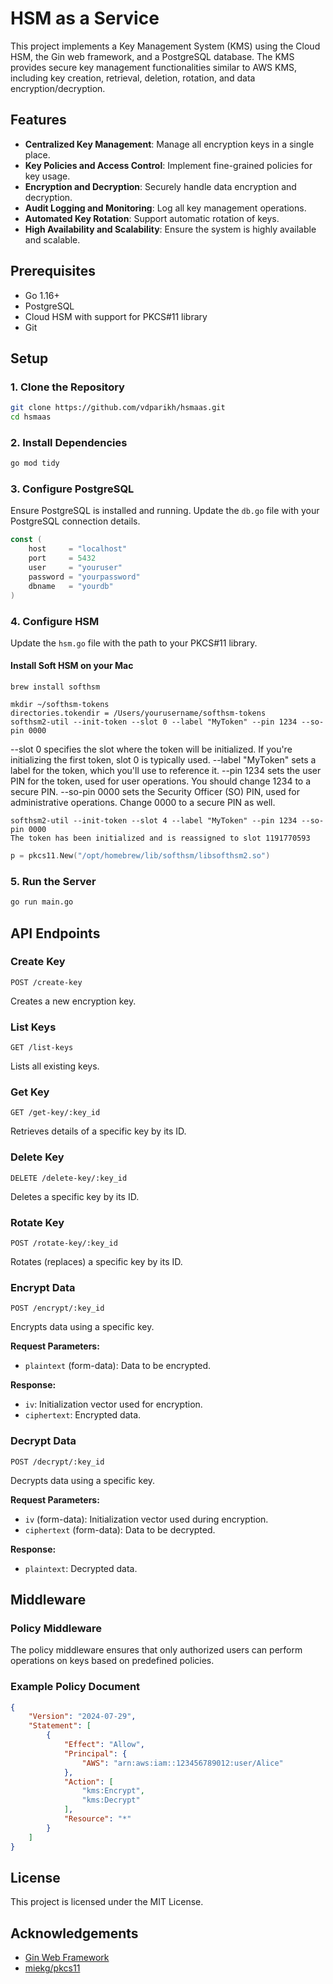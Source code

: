 # HSM as a Service 
This project implements a Key Management System (KMS) using the Cloud HSM, the Gin web framework, and a PostgreSQL database. The KMS provides secure key management functionalities similar to AWS KMS, including key creation, retrieval, deletion, rotation, and data encryption/decryption.

## Features

- **Centralized Key Management**: Manage all encryption keys in a single place.
- **Key Policies and Access Control**: Implement fine-grained policies for key usage.
- **Encryption and Decryption**: Securely handle data encryption and decryption.
- **Audit Logging and Monitoring**: Log all key management operations.
- **Automated Key Rotation**: Support automatic rotation of keys.
- **High Availability and Scalability**: Ensure the system is highly available and scalable.

## Prerequisites

- Go 1.16+
- PostgreSQL
- Cloud HSM with support for PKCS#11 library
- Git

## Setup

### 1. Clone the Repository

```bash
git clone https://github.com/vdparikh/hsmaas.git
cd hsmaas
```

### 2. Install Dependencies

```bash
go mod tidy
```

### 3. Configure PostgreSQL

Ensure PostgreSQL is installed and running. Update the `db.go` file with your PostgreSQL connection details.

```go
const (
    host     = "localhost"
    port     = 5432
    user     = "youruser"
    password = "yourpassword"
    dbname   = "yourdb"
)
```

### 4. Configure HSM

Update the `hsm.go` file with the path to your PKCS#11 library.


#### Install Soft HSM on your Mac
```
brew install softhsm

mkdir ~/softhsm-tokens
directories.tokendir = /Users/yourusername/softhsm-tokens
softhsm2-util --init-token --slot 0 --label "MyToken" --pin 1234 --so-pin 0000
```


--slot 0 specifies the slot where the token will be initialized. If you're initializing the first token, slot 0 is typically used.
--label "MyToken" sets a label for the token, which you'll use to reference it.
--pin 1234 sets the user PIN for the token, used for user operations. You should change 1234 to a secure PIN.
--so-pin 0000 sets the Security Officer (SO) PIN, used for administrative operations. Change 0000 to a secure PIN as well.


```
softhsm2-util --init-token --slot 4 --label "MyToken" --pin 1234 --so-pin 0000
The token has been initialized and is reassigned to slot 1191770593

```


```go
p = pkcs11.New("/opt/homebrew/lib/softhsm/libsofthsm2.so")
```

### 5. Run the Server

```bash
go run main.go
```

## API Endpoints

### Create Key

```
POST /create-key
```
Creates a new encryption key.

### List Keys

```
GET /list-keys
```
Lists all existing keys.

### Get Key

```
GET /get-key/:key_id
```
Retrieves details of a specific key by its ID.

### Delete Key

```
DELETE /delete-key/:key_id
```
Deletes a specific key by its ID.

### Rotate Key

```
POST /rotate-key/:key_id
```
Rotates (replaces) a specific key by its ID.

### Encrypt Data

```
POST /encrypt/:key_id
```
Encrypts data using a specific key.

**Request Parameters:**

- `plaintext` (form-data): Data to be encrypted.

**Response:**

- `iv`: Initialization vector used for encryption.
- `ciphertext`: Encrypted data.

### Decrypt Data

```
POST /decrypt/:key_id
```
Decrypts data using a specific key.

**Request Parameters:**

- `iv` (form-data): Initialization vector used during encryption.
- `ciphertext` (form-data): Data to be decrypted.

**Response:**

- `plaintext`: Decrypted data.

## Middleware

### Policy Middleware

The policy middleware ensures that only authorized users can perform operations on keys based on predefined policies.

### Example Policy Document

```json
{
    "Version": "2024-07-29",
    "Statement": [
        {
            "Effect": "Allow",
            "Principal": {
                "AWS": "arn:aws:iam::123456789012:user/Alice"
            },
            "Action": [
                "kms:Encrypt",
                "kms:Decrypt"
            ],
            "Resource": "*"
        }
    ]
}
```





## License

This project is licensed under the MIT License.

## Acknowledgements

- [Gin Web Framework](https://github.com/gin-gonic/gin)
- [miekg/pkcs11](https://github.com/miekg/pkcs11)
